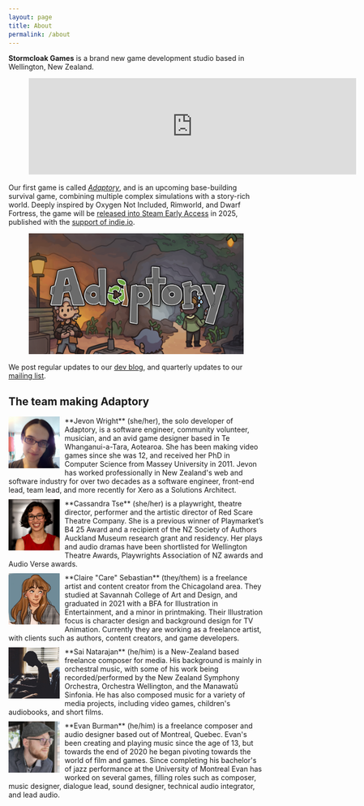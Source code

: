 ```yaml
---
layout: page
title: About
permalink: /about
---
```


**Stormcloak Games** is a brand new game development studio based in Wellington, New Zealand.

<figure class="steam">
  <iframe src="https://store.steampowered.com/widget/2201620/" frameborder="0" width="646" height="190"></iframe>
</figure>

Our first game is called _[Adaptory](https://adaptorygame.com)_, and is
an upcoming base-building survival game, combining multiple complex simulations with a story-rich world.
Deeply inspired by Oxygen Not Included, Rimworld, and Dwarf Fortress,
the game will be [released into Steam Early Access](https://store.steampowered.com/app/2201620/Adaptory/) in 2025,
published with the [support of indie.io](/2024/08/09/publisher-announcement).

<figure class="image">
  <a href="https://adaptorygame.com" class="game-title">
    <img src="/assets/images/adaptory 16x9@2x.png">
  </a>
</figure>

We post regular updates to our [dev blog](blog.md),
and quarterly updates to our [mailing list](updates.md).

## The team making Adaptory

<div style="clear:both;"></div>
<a href="https://jevon.org" target="_blank">
  <img src="/assets/images/team/facebook-2016.jpg" style="max-width:20%;float:left;margin-right:10px;margin-bottom:10px;">
</a>
**Jevon Wright** (she/her), the solo developer of Adaptory,
is a software engineer, community volunteer, musician, and an avid
game designer based in Te Whanganui-a-Tara, Aotearoa. She has been making
video games since she was 12, and received her PhD in Computer Science from Massey University in 2011.
Jevon has worked professionally in New Zealand's web and software industry for over two decades
as a software engineer, front-end lead, team lead, and more recently for Xero as a Solutions Architect.

<div style="clear:both;height:10px;"></div>
<img src="/assets/images/team/cass2.jpg" style="max-width:20%;float:left;margin-right:10px;margin-bottom:10px;">
**Cassandra Tse** (she/her) is a playwright, theatre director, performer and the artistic director of Red Scare Theatre Company.
She is a previous winner of Playmarket’s B4 25 Award and a recipient of the NZ Society of Authors Auckland Museum research grant
and residency. Her plays and audio dramas have been shortlisted for Wellington Theatre Awards,
Playwrights Association of NZ awards and Audio Verse awards.

<div style="clear:both;height:10px;"></div>
<a href="https://clairesebastian.com" target="_blank">
  <img src="/assets/images/team/careously.png" style="max-width:20%;float:left;margin-right:10px;margin-bottom:10px;">
</a>
**Claire "Care" Sebastian** (they/them) is a freelance artist and content creator from the
Chicagoland area. They studied at Savannah College of Art and Design, and graduated
in 2021 with a BFA for Illustration in Entertainment, and a minor in printmaking.
Their Illustration focus is character design and background design for TV Animation.
Currently they are working as a freelance artist, with clients such as authors, content
creators, and game developers.

<div style="clear:both;height:10px;"></div>
<a href="https://www.viusstudios.com/" target="_blank">
  <img src="/assets/images/team/sai.jpg" style="max-width:20%;float:left;margin-right:10px;margin-bottom:10px;">
</a>
**Sai Natarajan** (he/him) is a New-Zealand based freelance composer for media.
His background is mainly in orchestral music, with some of his work being
recorded/performed by the New Zealand Symphony Orchestra, Orchestra Wellington,
and the Manawatū Sinfonia. He has also composed music for a variety of media projects,
including video games, children's audiobooks, and short films.

<div style="clear:both;height:10px;"></div>
<a href="https://orcabirdaudio.ca/" target="_blank">
  <img src="/assets/images/team/evan.jpg" style="max-width:20%;float:left;margin-right:10px;margin-bottom:10px;">
</a>
**Evan Burman** (he/him) is a freelance composer and audio designer based out of Montreal, Quebec.
Evan's been creating and playing music since the age of 13, but towards the end of 2020
he began pivoting towards the world of film and games.
Since completing his bachelor's of jazz performance at the University of Montreal
Evan has worked on several games, filling roles such as composer, music designer, dialogue lead, sound designer, technical audio integrator, and lead audio.
